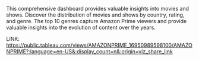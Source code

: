 This comprehensive dashboard provides valuable insights into movies and shows.
Discover the distribution of movies and shows by country, rating, and genre.
The top 10 genres capture Amazon Prime viewers and provide valuable insights into the evolution of content over the years.

LINK: https://public.tableau.com/views/AMAZONPRIME_16950989598100/AMAZONPRIME?:language=en-US&:display_count=n&:origin=viz_share_link
